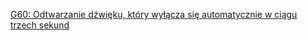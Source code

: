 [G60: Odtwarzanie dźwięku, który wyłącza się automatycznie w ciągu trzech sekund](https://www.w3.org/WAI/WCAG22/Techniques/general/G60)